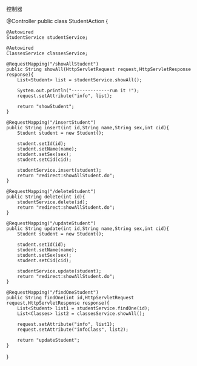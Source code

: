 控制器

@Controller
public class StudentAction {

	@Autowired
	StudentService studentService;
	
	@Autowired
	ClassesService classesService;
	
	@RequestMapping("/showAllStudent")
	public String showAll(HttpServletRequest request,HttpServletResponse response){
		List<Student> list = studentService.showAll();
		
		System.out.println("--------------run it !");
		request.setAttribute("info", list);
		
		return "showStudent";
	}
	
	@RequestMapping("/insertStudent")
	public String insert(int id,String name,String sex,int cid){
		Student student = new Student();
		
		student.setId(id);
		student.setName(name);
		student.setSex(sex);
		student.setCid(cid);
		
		studentService.insert(student);
		return "redirect:showAllStudent.do";
	}
	
	@RequestMapping("/deleteStudent")
	public String delete(int id){
		studentService.delete(id);
		return "redirect:showAllStudent.do";
	}
	
	@RequestMapping("/updateStudent")
	public String update(int id,String name,String sex,int cid){
		Student student = new Student();
		
		student.setId(id);
		student.setName(name);
		student.setSex(sex);
		student.setCid(cid);
		
		studentService.update(student);
		return "redirect:showAllStudent.do";
	}
	
	@RequestMapping("/findOneStudent")
	public String findOne(int id,HttpServletRequest request,HttpServletResponse response){
		List<Student> list1 = studentService.findOne(id);
		List<Classes> list2 = classesService.showAll();
		
		request.setAttribute("info", list1);
		request.setAttribute("infoClass", list2);
		
		return "updateStudent";
	}
}
